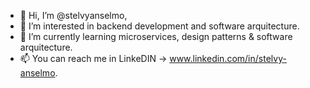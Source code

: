 - 👋 Hi, I’m @stelvyanselmo,
- 👀 I’m interested in backend development and software arquitecture.
- 🌱 I’m currently learning microservices, design patterns & software arquitecture.
- 📫 You can reach me in LinkeDIN -> www.linkedin.com/in/stelvy-anselmo.

<!---
stelvyanselmo/stelvyanselmo is a ✨ special ✨ repository because its `README.md` (this file) appears on your GitHub profile.
You can click the Preview link to take a look at your changes.
--->
